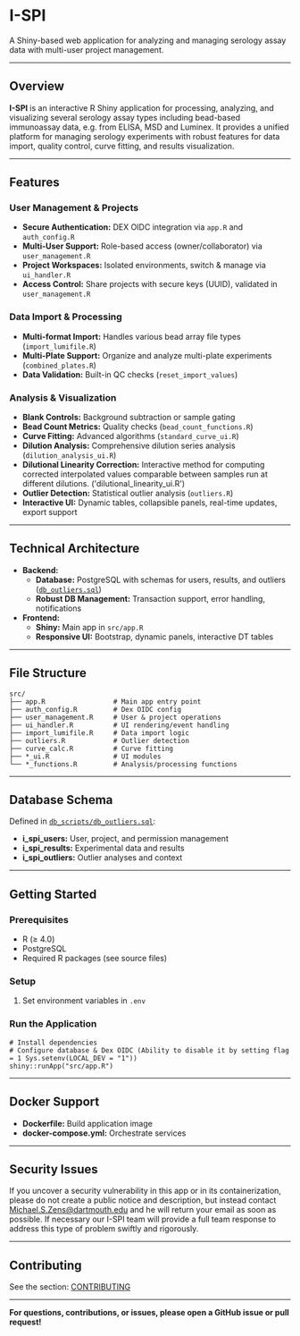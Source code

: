 # I-SPI

A Shiny-based web application for analyzing and managing serology assay data with multi-user project management.

---

## Overview

**I-SPI** is an interactive R Shiny application for processing, analyzing, and visualizing several serology assay types including bead-based immunoassay data, e.g. from ELISA, MSD and Luminex. It provides a unified platform for managing serology experiments with robust features for data import, quality control, curve fitting, and results visualization.

---

## Features

### User Management & Projects
- **Secure Authentication:**  DEX OIDC integration via `app.R` and `auth_config.R`
- **Multi-User Support:** Role-based access (owner/collaborator) via `user_management.R`
- **Project Workspaces:** Isolated environments, switch & manage via `ui_handler.R`
- **Access Control:** Share projects with secure keys (UUID), validated in `user_management.R`

### Data Import & Processing
- **Multi-format Import:** Handles various bead array file types (`import_lumifile.R`)
- **Multi-Plate Support:** Organize and analyze multi-plate experiments (`combined_plates.R`)
- **Data Validation:** Built-in QC checks (`reset_import_values`)

### Analysis & Visualization
- **Blank Controls:** Background subtraction or sample gating
- **Bead Count Metrics:** Quality checks (`bead_count_functions.R`)
- **Curve Fitting:** Advanced algorithms (`standard_curve_ui.R`)
- **Dilution Analysis:** Comprehensive dilution series analysis (`dilution_analysis_ui.R`)
- **Dilutional Linearity Correction:** Interactive method for computing corrected interpolated values comparable between samples run at different dilutions. ('dilutional_linearity_ui.R')
- **Outlier Detection:** Statistical outlier analysis (`outliers.R`)
- **Interactive UI:** Dynamic tables, collapsible panels, real-time updates, export support

---

## Technical Architecture

- **Backend:**
  - **Database:** PostgreSQL with schemas for users, results, and outliers ([`db_outliers.sql`](db_scripts/db_outliers.sql))
  - **Robust DB Management:** Transaction support, error handling, notifications
- **Frontend:**
  - **Shiny:** Main app in `src/app.R`
  - **Responsive UI:** Bootstrap, dynamic panels, interactive DT tables

---

## File Structure

    src/
    ├── app.R                 # Main app entry point
    ├── auth_config.R         # Dex OIDC config
    ├── user_management.R     # User & project operations
    ├── ui_handler.R          # UI rendering/event handling
    ├── import_lumifile.R     # Data import logic
    ├── outliers.R            # Outlier detection
    ├── curve_calc.R          # Curve fitting
    ├── *_ui.R                # UI modules
    └── *_functions.R         # Analysis/processing functions

---

## Database Schema

Defined in [`db_scripts/db_outliers.sql`](db_scripts/db_outliers.sql):

- **i_spi_users:** User, project, and permission management  
- **i_spi_results:** Experimental data and results  
- **i_spi_outliers:** Outlier analyses and context

---

## Getting Started

### Prerequisites
- R (≥ 4.0)
- PostgreSQL
- Required R packages (see source files)

### Setup

1. Set environment variables in `.env`

### Run the Application

    # Install dependencies
    # Configure database & Dex OIDC (Ability to disable it by setting flag = 1 Sys.setenv(LOCAL_DEV = "1"))
    shiny::runApp("src/app.R")

---

## Docker Support

- **Dockerfile:** Build application image
- **docker-compose.yml:** Orchestrate services

---

## Security Issues
If you uncover a security vulnerability in this app or in its containerization, please do not create a public notice and description, but instead contact Michael.S.Zens@dartmouth.edu and he will return your email as soon as possible. If necessary our I-SPI team will provide a full team response to address this type of problem swiftly and rigorously.

---

## Contributing

See the section: [CONTRIBUTING](CONTRIBUTING.md)

---

**For questions, contributions, or issues, please open a GitHub issue or pull request!**
